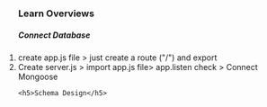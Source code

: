 
 <ol>
  <h3>Learn Overviews</h3>
    <h5>Connect Database</h5>
    <li>create app.js file > just create a route ("/") and export  </li>
    <li> Create server.js > import app.js file> app.listen check > Connect Mongoose </li>

    <h5>Schema Design</h5>
    

</ol> 



